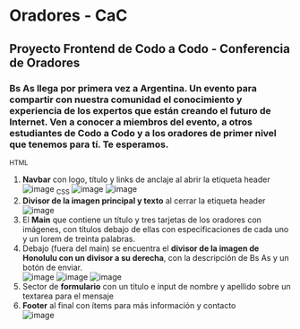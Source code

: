 # Oradores - CaC
## Proyecto Frontend de Codo a Codo - Conferencia de Oradores 
### Bs As llega por primera vez a Argentina. Un evento para compartir con nuestra comunidad el conocimiento y experiencia de los expertos que están creando el futuro de Internet. Ven a conocer a miembros del evento, a otros estudiantes de Codo a Codo y a los oradores de primer nivel que tenemos para tí. Te esperamos.  
<sub>HTML</sub>
1. **Navbar** con logo, título y links de anclaje al abrir la etiqueta header  
![image](https://user-images.githubusercontent.com/71678622/236991434-4708ab26-bc07-481c-93c1-e1b841941a1d.png)
<sub>CSS</sub> 
![image](https://user-images.githubusercontent.com/71678622/236991659-d08d3f80-5370-42b2-b13e-ef5130a392dc.png)
![image](https://user-images.githubusercontent.com/71678622/236991687-7e0d1a11-757a-476c-81e9-1b4c027f0bfe.png)
2. **Divisor de la imagen principal y texto** al cerrar la etiqueta header  
  ![image](https://user-images.githubusercontent.com/71678622/236987314-98dbba31-2b6f-41c9-9e33-5341479cb159.png)
3. El **Main** que contiene un título y tres tarjetas de los oradores con imágenes, con títulos debajo de ellas con especificaciones de cada uno y un lorem de treinta palabras.
4.  Debajo (fuera del main) se encuentra el **divisor de la imagen de Honolulu con un divisor a su derecha**, con la descripción de Bs As y un botón de enviar.   
![image](https://user-images.githubusercontent.com/71678622/236988021-64d94818-bd84-4bae-b473-d512e75a44e6.png)
![image](https://user-images.githubusercontent.com/71678622/236988107-489d33f6-95a2-40df-833c-092c59da2003.png)
![image](https://user-images.githubusercontent.com/71678622/236988198-4c67a4a6-7dbe-4398-b470-32f101ab700e.png)
5. Sector de **formulario** con un título e input de nombre y apellido sobre un textarea para el mensaje  
6. **Footer** al final con ítems para más información y contacto  
![image](https://user-images.githubusercontent.com/71678622/236988542-c17b32ea-5374-45d1-b695-56727ab9c57c.png)


